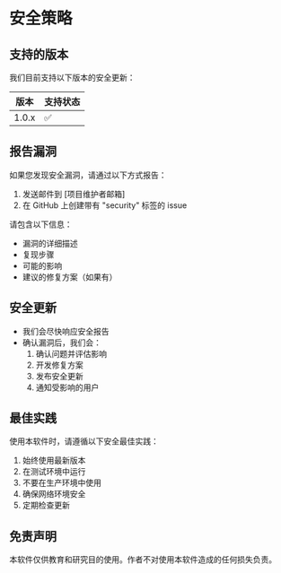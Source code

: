 # 安全策略

## 支持的版本

我们目前支持以下版本的安全更新：

| 版本  | 支持状态           |
| ----- | ------------------ |
| 1.0.x | :white_check_mark: |

## 报告漏洞

如果您发现安全漏洞，请通过以下方式报告：

1. 发送邮件到 [项目维护者邮箱]
2. 在 GitHub 上创建带有 "security" 标签的 issue

请包含以下信息：

- 漏洞的详细描述
- 复现步骤
- 可能的影响
- 建议的修复方案（如果有）

## 安全更新

- 我们会尽快响应安全报告
- 确认漏洞后，我们会：
  1. 确认问题并评估影响
  2. 开发修复方案
  3. 发布安全更新
  4. 通知受影响的用户

## 最佳实践

使用本软件时，请遵循以下安全最佳实践：

1. 始终使用最新版本
2. 在测试环境中运行
3. 不要在生产环境中使用
4. 确保网络环境安全
5. 定期检查更新

## 免责声明

本软件仅供教育和研究目的使用。作者不对使用本软件造成的任何损失负责。
